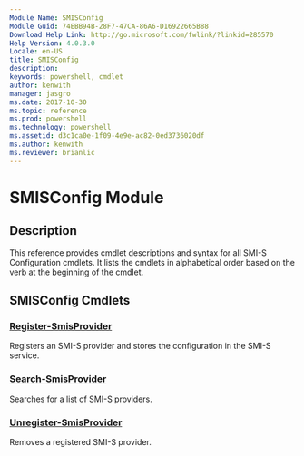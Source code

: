```yaml
---
Module Name: SMISConfig
Module Guid: 74EBB94B-28F7-47CA-86A6-D16922665B88
Download Help Link: http://go.microsoft.com/fwlink/?linkid=285570
Help Version: 4.0.3.0
Locale: en-US
title: SMISConfig
description: 
keywords: powershell, cmdlet
author: kenwith
manager: jasgro
ms.date: 2017-10-30
ms.topic: reference
ms.prod: powershell
ms.technology: powershell
ms.assetid: d3c1ca0e-1f09-4e9e-ac82-0ed3736020df
ms.author: kenwith
ms.reviewer: brianlic
---
```


# SMISConfig Module
## Description
This reference provides cmdlet descriptions and syntax for all SMI-S Configuration cmdlets. It lists the cmdlets in alphabetical order based on the verb at the beginning of the cmdlet.

## SMISConfig Cmdlets
### [Register-SmisProvider](./Register-SmisProvider.md)
Registers an SMI-S provider and stores the configuration in the SMI-S service.

### [Search-SmisProvider](./Search-SmisProvider.md)
Searches for a list of SMI-S providers.

### [Unregister-SmisProvider](./Unregister-SmisProvider.md)
Removes a registered SMI-S provider.

